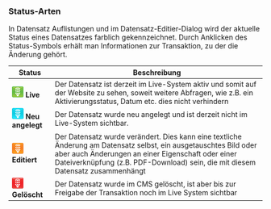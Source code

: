 ### Status-Arten

In Datensatz Auflistungen und im Datensatz-Editier-Dialog wird der aktuelle Status eines Datensatzes farblich gekennzeichnet. Durch Anklicken des Status-Symbols erhält man Informationen zur Transaktion, zu der die Änderung gehört.

| Status | Beschreibung |
| -- | -- |
| ![](/assets/workflow_status_live.png) **Live** | Der Datensatz ist derzeit im Live-System aktiv und somit auf der Website zu sehen, soweit weitere Abfragen, wie z.B. ein Aktivierungsstatus, Datum etc. dies nicht verhindern |
| ![](/assets/workflow_status_neu.png) **Neu angelegt** | Der Datensatz wurde neu angelegt und ist derzeit nicht im Live-System sichtbar. |
| ![](/assets/workflow_status_editiert.png) **Editiert** | Der Datensatz wurde verändert. Dies kann eine textliche Änderung am Datensatz selbst, ein ausgetauschtes Bild oder aber auch Änderungen an einer Eigenschaft oder einer Dateiverknüpfung (z.B. PDF-Download) sein, die mit diesem Datensatz zusammenhängt |
| ![](/assets/workflow_status_geloescht.png) **Gelöscht** | Der Datensatz wurde im CMS gelöscht, ist aber bis zur Freigabe der Transaktion noch im Live System sichtbar |
